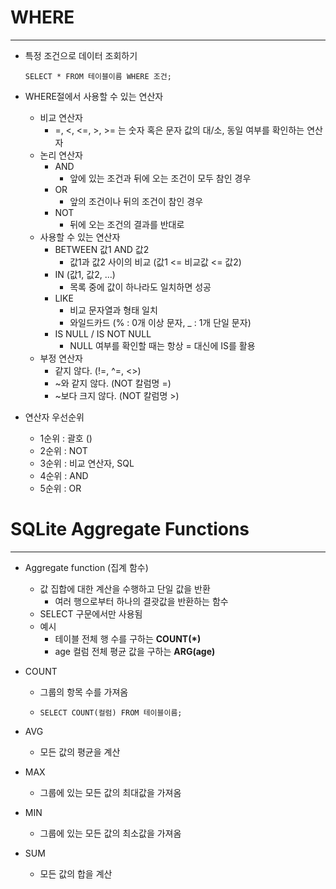 # WHERE

---

- 특정 조건으로 데이터 조회하기

  ```sqlite
  SELECT * FROM 테이블이름 WHERE 조건;
  ```

  

- WHERE절에서 사용할 수 있는 연산자
  - 비교 연산자
    - =, <, <=, >, >= 는 숫자 혹은 문자 값의 대/소, 동일 여부를 확인하는 연산자
  - 논리 연산자
    - AND
      - 앞에 있는 조건과 뒤에 오는 조건이 모두 참인 경우
    - OR
      - 앞의 조건이나 뒤의 조건이 참인 경우
    - NOT
      - 뒤에 오는 조건의 결과를 반대로
  - 사용할 수 있는 연산자
    - BETWEEN 값1 AND 값2
      - 값1과 값2 사이의 비교 (값1 <= 비교값 <= 값2)
    - IN (값1, 값2, ...)
      - 목록 중에 값이 하나라도 일치하면 성공
    - LIKE
      - 비교 문자열과 형태 일치
      - 와일드카드 (% : 0개 이상 문자, _ : 1개 단일 문자)
    - IS NULL / IS NOT NULL
      - NULL 여부를 확인할 때는 항상 = 대신에 IS를 활용
  - 부정 연산자
    - 같지 않다. (!=, ^=, <>)
    - ~와 같지 않다. (NOT 칼럼명 =)
    - ~보다 크지 않다. (NOT 칼럼명 >)



- 연산자 우선순위
  - 1순위 : 괄호 ()
  - 2순위 : NOT
  - 3순위 : 비교 연산자, SQL
  - 4순위 : AND
  - 5순위 : OR





# SQLite Aggregate Functions

---



- Aggregate function (집계 함수)
  - 값 집합에 대한 계산을 수행하고 단일 값을 반환
    - 여러 행으로부터 하나의 결괏값을 반환하는 함수
  - SELECT 구문에서만 사용됨
  - 예시
    - 테이블 전체 행 수를 구하는 **COUNT(*)**
    - age 컬럼 전체 평균 값을 구하는 **ARG(age)**



- COUNT

  - 그룹의 항목 수를 가져옴

  - ```sqlite
    SELECT COUNT(컬럼) FROM 테이블이름;
    ```

- AVG

  - 모든 값의 평균을 계산

- MAX

  - 그룹에 있는 모든 값의 최대값을 가져옴

- MIN

  - 그룹에 있는 모든 값의 최소값을 가져옴

- SUM

  - 모든 값의 합을 계산
